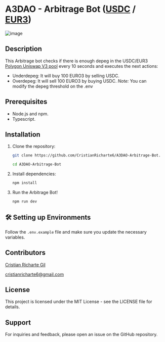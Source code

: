 # A3DAO - Arbitrage Bot ([USDC](https://polygonscan.com/address/0x2791Bca1f2de4661ED88A30C99A7a9449Aa84174) / [EUR3](https://polygonscan.com/address/0xA0e4c84693266a9d3BBef2f394B33712c76599Ab))
![image](https://github.com/CristianRicharte6/A3DAO-Arbitrage-Bot/assets/102038261/30ee28d8-7bdc-4f28-bc17-1862d6e39ed4)

## Description

This Arbitrage bot checks if there is enough depeg in the USDC/EUR3 [Polygon Uniswap V3 pool](https://polygonscan.com/address/0xe1f9709d32db8a79ae44f66299e1a93ca84debe3) every 10 seconds and executes the next actions:
- Underdepeg: It will buy 100 EURO3 by selling USDC.
- Overdepeg: It will sell 100 EURO3 by buying USDC.
*Note:* You can modify the depeg threshold on the .env


## Prerequisites
- Node.js and npm.
- Typescript.    

## Installation

1. Clone the repository:

   ```sh
   git clone https://github.com/CristianRicharte6/A3DAO-Arbitrage-Bot.git

   cd A3DAO-Arbitrage-Bot

   ```

2. Install dependencies:

   ```sh
   npm install
   ```

3. Run the Arbitrage Bot!

   ```sh
   npm run dev
   ```
  

## 🛠 Setting up Environments

Follow the `.env.example` file and make sure you update the necessary variables.



## Contributors

[Cristian Richarte Gil](https://linktr.ee/0xcr6)

cristianricharte6@gmail.com


## License

This project is licensed under the MIT License - see the LICENSE file for details.

## Support

For inquiries and feedback, please open an issue on the GitHub repository.
